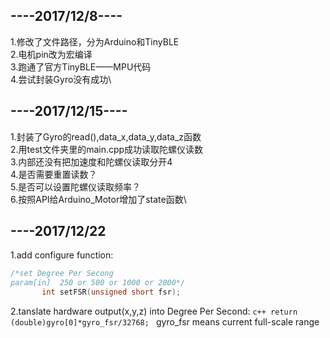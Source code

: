 ----2017/12/8----
-
1.修改了文件路径，分为Arduino和TinyBLE\
2.电机pin改为宏编译\
3.跑通了官方TinyBLE——MPU代码\
4.尝试封装Gyro没有成功\

----2017/12/15----
-
1.封装了Gyro的read(),data_x,data_y,data_z函数\
2.用test文件夹里的main.cpp成功读取陀螺仪读数\
3.内部还没有把加速度和陀螺仪读取分开4\
4.是否需要重置读数？\
5.是否可以设置陀螺仪读取频率？\
6.按照API给Arduino_Motor增加了state函数\

----2017/12/22
-
1.add configure function:
 ```c++
/*set Degree Per Secong
param[in]  250 or 500 or 1000 or 2000*/
        int setFSR(unsigned short fsr);        
  ```
2.tanslate hardware output(x,y,z) into Degree Per Second:
    ```c++
    return (double)gyro[0]*gyro_fsr/32768;
    ```
    gyro_fsr  means current full-scale range
